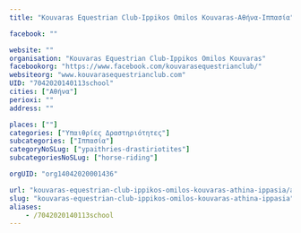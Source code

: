 ```yaml
---
title: "Kouvaras Equestrian Club-Ippikos Omilos Kouvaras-Αθήνα-Ιππασία"

facebook: ""

website: ""
organisation: "Kouvaras Equestrian Club-Ippikos Omilos Kouvaras"
facebookorg: "https://www.facebook.com/kouvarasequestrianclub/"
websiteorg: "www.kouvarasequestrianclub.com"
UID: "7042020140113school"
cities: ["Αθήνα"]
perioxi: ""
address: ""

places: [""]
categories: ["Υπαιθρίες Δραστηριότητες"]
subcategories: ["Ιππασία"]
categoryNoSLug: ["ypaithries-drastiriotites"]
subcategoriesNoSLug: ["horse-riding"]

orgUID: "org14042020001436"

url: "kouvaras-equestrian-club-ippikos-omilos-kouvaras-athina-ippasia/athina"
slug: "kouvaras-equestrian-club-ippikos-omilos-kouvaras-athina-ippasia"
aliases:
    - /7042020140113school
---
```





